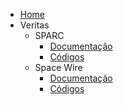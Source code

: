 - [Home](/)
- Veritas
  - SPARC
    - [Documentação](docs/veritas/sparc/documentation.md)
    - [Códigos](docs/veritas/sparc/code.md)
  - Space Wire
    - [Documentação](docs/veritas/space-wire/documentation.md)
    - [Códigos](docs/veritas/space-wire/code.md)
